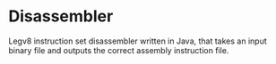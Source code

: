 # Disassembler
Legv8 instruction set disassembler written in Java, that takes an input binary file and outputs the correct assembly instruction file.

